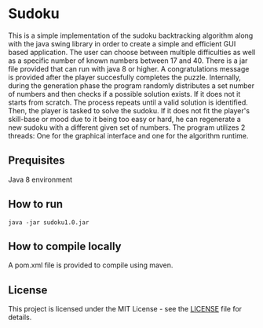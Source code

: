 # Sudoku
This is a simple implementation of the sudoku backtracking algorithm along with the java swing library in order
to create a simple and efficient GUI based application. The user can choose between multiple difficulties as well as a specific
number of known numbers between 17 and 40. There is a jar file provided that can run with java 8 or higher. A congratulations message is provided 
after the player succesfully completes the puzzle. Internally, during the generation phase the program randomly distributes a set number of numbers and then checks if a possible solution exists. If it does not it starts from scratch. The process repeats until a valid solution is identified. Then, the player is tasked to solve the sudoku. If it does not fit the player's skill-base or mood due to it being too easy or hard, he can regenerate a new sudoku with a different given set of numbers. The program utilizes 2 threads: One for the graphical interface and one for the algorithm runtime.

## Prequisites
Java 8 environment
## How to run
~~~
java -jar sudoku1.0.jar
~~~
## How to compile locally
A pom.xml file is provided to compile using maven.
## License
This project is licensed under the MIT License - see the [LICENSE](LICENSE) file for details.